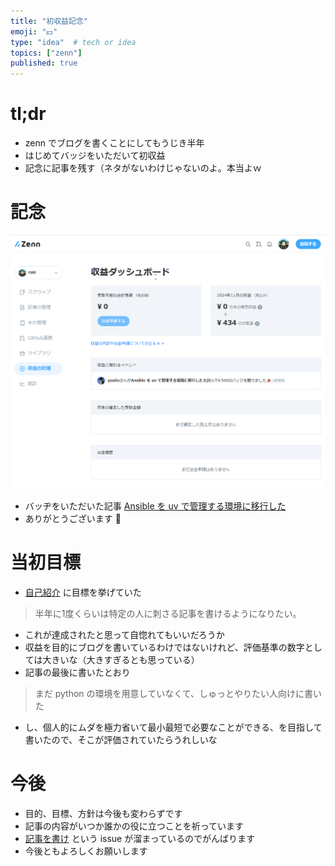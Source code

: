 ```yaml
---
title: "初収益記念"
emoji: "💴"
type: "idea"  # tech or idea
topics: ["zenn"]
published: true
---
```


# tl;dr

- zenn でブログを書くことにしてもうじき半年
- はじめてバッジをいただいて初収益
- 記念に記事を残す（ネタがないわけじゃないのよ。本当よｗ

# 記念

![初収益のスクリーンショット](/images/2024-11-04_01.png)

- バッヂをいただいた記事 [Ansible を uv で管理する環境に移行した](https://zenn.dev/raki/articles/2024-10-12_ansible_with_uv)
- ありがとうございます 🙇

# 当初目標

- [自己紹介](https://zenn.dev/raki/articles/2024-05-11_raki_self#%E7%9B%AE%E6%A8%99) に目標を挙げていた

> 半年に1度くらいは特定の人に刺さる記事を書けるようになりたい。

- これが達成されたと思って自惚れてもいいだろうか
- 収益を目的にブログを書いているわけではないけれど、評価基準の数字としては大きいな（大きすぎるとも思っている）
- 記事の最後に書いたとおり

> まだ python の環境を用意していなくて、しゅっとやりたい人向けに書いた

- し、個人的にムダを極力省いて最小最短で必要なことができる、を目指して書いたので、そこが評価されていたらうれしいな

# 今後

- 目的、目標、方針は今後も変わらずです
- 記事の内容がいつか誰かの役に立つことを祈っています
- [記事を書け](https://github.com/officel/zenn/issues) という issue が溜まっているのでがんばります
- 今後ともよろしくお願いします
